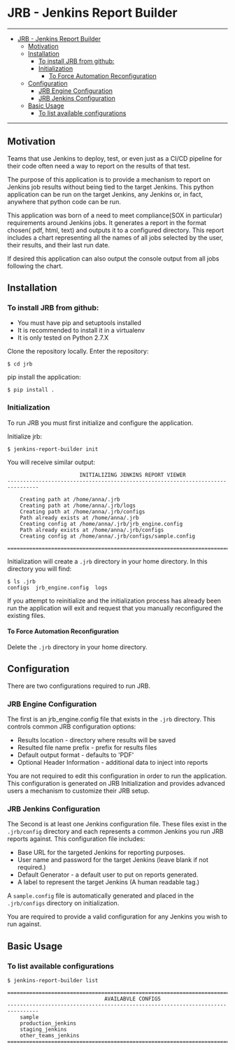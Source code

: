 # JRB - Jenkins Report Builder
---

<!-- TOC depthFrom:1 depthTo:6 withLinks:1 updateOnSave:1 orderedList:0 -->

- [JRB - Jenkins Report Builder](#jrb-jenkins-report-builder)
	- [Motivation](#motivation)
	- [Installation](#installation)
		- [To install JRB from github:](#to-install-jrb-from-github)
		- [Initialization](#initialization)
			- [To Force Automation Reconfiguration](#to-force-automation-reconfiguration)
	- [Configuration](#configuration)
		- [JRB Engine Configuration](#jrb-engine-configuration)
		- [JRB Jenkins Configuration](#jrb-jenkins-configuration)
	- [Basic Usage](#basic-usage)
		- [To list available configurations](#to-list-available-configurations)

<!-- /TOC -->

---

## Motivation
Teams that use Jenkins to deploy, test, or even just as a CI/CD pipeline for
their code often need a way to report on the results of that test.

The purpose of this application is to provide a mechanism to report on
Jenkins job results without being tied to the target Jenkins. This python
application can be run on the target Jenkins, any Jenkins or, in fact,
anywhere that python code can be run.

This application was born of a need to meet compliance(SOX in particular)
requirements around Jenkins jobs. It generates a report in the format chosen(
pdf, html, text) and outputs it to a configured directory. This report includes
a chart representing all the names of all jobs selected by the user, their
results, and their last run date.

If desired this application can also output the console output from all jobs
following the chart.

## Installation
### To install JRB from github:
* You must have pip and setuptools installed
* It is recommended to install it in a virtualenv
* It is only tested on Python 2.7.X

Clone the repository locally.
Enter the repository:

`$ cd jrb`

pip install the application:

`$ pip install .`

### Initialization
To run JRB you must first initialize and configure the application.

Initialize jrb:

`$ jenkins-report-builder init`

You will receive similar output:

```================================================================================
                       INITIALIZING JENKINS REPORT VIEWER
--------------------------------------------------------------------------------

	Creating path at /home/anna/.jrb
	Creating path at /home/anna/.jrb/logs
	Creating path at /home/anna/.jrb/configs
	Path already exists at /home/anna/.jrb
	Creating config at /home/anna/.jrb/jrb_engine.config
	Path already exists at /home/anna/.jrb/configs
	Creating config at /home/anna/.jrb/configs/sample.config

================================================================================
 ```

Initialization will create a `.jrb` directory in your home directory. In this
directory you will find:

```
$ ls .jrb
configs  jrb_engine.config  logs
```

If you attempt to reinitialize and the initialization process has already been
run the application will exit and request that you manually reconfigured the
existing files.

#### To Force Automation Reconfiguration
Delete the `.jrb` directory in your home directory.

## Configuration
There are two configurations required to run JRB.

### JRB Engine Configuration
The first is an jrb_engine.config file that exists in the `.jrb` directory.
This controls common JRB configuration options:
* Results location - directory where results will be saved
* Resulted file name prefix - prefix for results files
* Default output format - defaults to 'PDF'
* Optional Header Information - additional data to inject into reports

You are not required to edit this configuration in order to run the
application. This configuration is generated on JRB Initialization and
provides advanced users a mechanism to customize their JRB setup.

### JRB Jenkins Configuration
The Second is at least one Jenkins configuration file. These files exist in
the `.jrb/config` directory and each represents a common Jenkins you run JRB
reports against. This configuration file includes:
* Base URL for the targeted Jenkins for reporting purposes.
* User name and password for the target Jenkins (leave blank if not required.)
* Default Generator - a default user to put on reports generated.
* A label to represent the target Jenkins (A human readable tag.)

A `sample.config` file is automatically generated and placed in the
`.jrb/configs` directory on initialization.

You are required to provide a valid configuration for any Jenkins you wish
to run against.

## Basic Usage

### To list available configurations

`$ jenkins-report-builder list`

```
================================================================================
                               AVAILABVLE CONFIGS
--------------------------------------------------------------------------------
	sample
	production_jenkins
	staging_jenkins
	other_teams_jenkins
================================================================================
```
